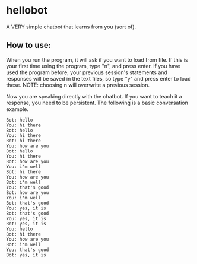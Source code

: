 # hellobot

A VERY simple chatbot that learns from you (sort of).

## How to use:

When you run the program, it will ask if you want to load from file. If this is your first time using the program, type "n", and press enter. If you have used the program before, your previous session's statements and responses will be saved in the text files, so type "y" and press enter to load these.
NOTE: choosing n will overwrite a previous session.

Now you are speaking directly with the chatbot. If you want to teach it a response, you need to be persistent. The following is a basic conversation example.

```
Bot: hello
You: hi there
Bot: hello
You: hi there
Bot: hi there
You: how are you
Bot: hello
You: hi there
Bot: how are you
You: i'm well
Bot: hi there
You: how are you
Bot: i'm well
You: that's good
Bot: how are you
You: i'm well
Bot: that's good
You: yes, it is
Bot: that's good
You: yes, it is
Bot: yes, it is
You: hello
Bot: hi there
You: how are you
Bot: i'm well
You: that's good
Bot: yes, it is
```
